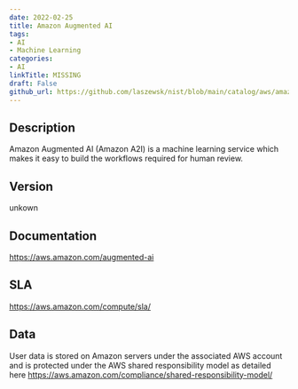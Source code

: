 ```yaml
---
date: 2022-02-25
title: Amazon Augmented AI
tags: 
- AI
- Machine Learning
categories: 
- AI
linkTitle: MISSING
draft: False         
github_url: https://github.com/laszewsk/nist/blob/main/catalog/aws/amazon-augmented-ai.yaml
---
```


## Description

Amazon Augmented AI (Amazon A2I) is a machine learning service which makes it easy to build the workflows required for human review.

## Version

unkown

## Documentation

https://aws.amazon.com/augmented-ai

## SLA

https://aws.amazon.com/compute/sla/

## Data

User data is stored on Amazon servers under the associated AWS account and is protected under the AWS shared responsibility model as detailed here https://aws.amazon.com/compliance/shared-responsibility-model/
